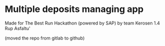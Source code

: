 # Multiple deposits managing app

Made for The Best Run Hackathon (powered by SAP) by team Kerosen 1.4 Rup Asfaltu'

(moved the repo from gitlab to github)

